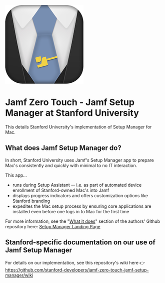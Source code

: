 ![Setup Manager Icon](https://github.com/Jamf-Concepts/Setup-Manager/blob/main/Images/SetupManager250.png)

# Jamf Zero Touch - Jamf Setup Manager at Stanford University
This details Stanford University's implementation of Setup Manager for Mac.

## What does Jamf Setup Manager do?
In short, Stanford University uses Jamf's Setup Manager app to prepare Mac's consistently and quickly with minimal to no IT interaction.

This app...
* runs during Setup Assistant -- i.e. as part of automated device enrollment of Stanford-owned Mac's into Jamf
* displays progress indicators and offers customization options like Stanford branding
* expedites the Mac setup process by ensuring core applications are installed even before one logs in to Mac for the first time

For more information, see the "[What it does](https://github.com/Jamf-Concepts/Setup-Manager/tree/main?tab=readme-ov-file#what-it-does)" section of the authors' Github repository here: [Setup Manager Landing Page](https://github.com/Jamf-Concepts/Setup-Manager)

## Stanford-specific documentation on our use of Jamf Setup Manager
For details on our implementation, see this repository's wiki here 👉 https://github.com/stanford-developers/jamf-zero-touch-jamf-setup-manager/wiki
